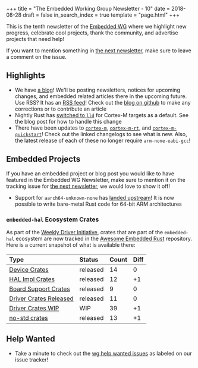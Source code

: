 +++
title = "The Embedded Working Group Newsletter - 10"
date = 2018-08-28
draft = false
in_search_index = true
template = "page.html"
+++

This is the tenth newsletter of the [Embedded WG] where we highlight new progress, celebrate cool projects, thank the community, and advertise projects that need help!

[Embedded WG]: https://github.com/rust-embedded/wg

<!-- more -->

If you want to mention something in [the next newsletter], make sure to leave a comment on the issue.

[the next newsletter]: https://github.com/rust-embedded/blog/issues/6

## Highlights

* We have [a blog]! We'll be posting newsletters, notices for upcoming changes, and embedded related articles there in the upcoming future. Use RSS? It has an [RSS feed]! Check out the [blog on github] to make any corrections or to contribute an article
* Nightly Rust has [switched to `lld`] for Cortex-M targets as a default. See the blog post for how to handle this change
* There have been updates to [`cortex-m`], [`cortex-m-rt`], and [`cortex-m-quickstart`]! Check out the linked changelogs to see what is new. Also, the latest release of each of these no longer require `arm-none-eabi-gcc`!

[a blog]: https://rust-embedded.github.io/blog/
[RSS feed]: https://rust-embedded.github.io/blog/rss.xml
[blog on github]: https://github.com/rust-embedded/blog
[switched to `lld`]: https://rust-embedded.github.io/blog/2018-08-2x-psa-cortex-m-breakage/
[landed upstream]: https://github.com/rust-lang/rust/commit/898950caf1a7bc9b6c41e74bbfac9591724f307c
[`cortex-m`]: https://github.com/rust-embedded/cortex-m/blob/master/CHANGELOG.md#v056---2018-08-27
[`cortex-m-rt`]: https://github.com/rust-embedded/cortex-m-rt/blob/master/CHANGELOG.md#v053---2018-08-27
[`cortex-m-quickstart`]: https://github.com/rust-embedded/cortex-m-quickstart/blob/master/CHANGELOG.md#v033---2018-08-07

## Embedded Projects

If you have an embedded project or blog post you would like to have featured in the Embedded WG Newsletter, make sure to mention it on the tracking issue for [the next newsletter], we would love to show it off!

* Support for `aarch64-unknown-none` has [landed upstream]! It is now possible to write bare-metal Rust code for 64-bit ARM architectures

### `embedded-hal` Ecosystem Crates

As part of the [Weekly Driver Initiative], crates that are part of the `embedded-hal` ecosystem are now tracked in the [Awesome Embedded Rust] repository. Here is a current snapshot of what is available there:

| Type                      | Status    | Count | Diff |
| :---                      | :-----    | :---- | :--- |
| [Device Crates]           | released  | 14    | 0    |
| [HAL Impl Crates]         | released  | 12    | +1   |
| [Board Support Crates]    | released  | 9     | 0    |
| [Driver Crates Released]  | released  | 11    | 0    |
| [Driver Crates WIP]       | WIP       | 39    | +1   |
| [no-std crates]           | released  | 13    | +1   |

[Awesome Embedded Rust]: https://github.com/rust-embedded/awesome-embedded-rust
[Weekly Driver Initiative]: https://github.com/rust-embedded/issues/39
[Device Crates]: https://github.com/rust-embedded/awesome-embedded-rust#device-crates
[HAL Impl Crates]: https://github.com/rust-embedded/awesome-embedded-rust#hal-implementation-crates
[Board Support Crates]: https://github.com/rust-embedded/awesome-embedded-rust#board-support-crates
[Driver Crates Released]: https://github.com/rust-embedded/awesome-embedded-rust#driver-crates
[Driver Crates WIP]: https://github.com/rust-embedded/awesome-embedded-rust#wip
[no-std crates]: https://github.com/rust-embedded/awesome-embedded-rust#no-std-crates

## Help Wanted

* Take a minute to check out the [wg help wanted issues] as labeled on our issue tracker!

[wg help wanted issues]: https://github.com/search?q=org%3Arust-embedded+is%3Aissue+is%3Aopen+milestone%3Arc1+label%3A%22help+wanted%22&type=Issues